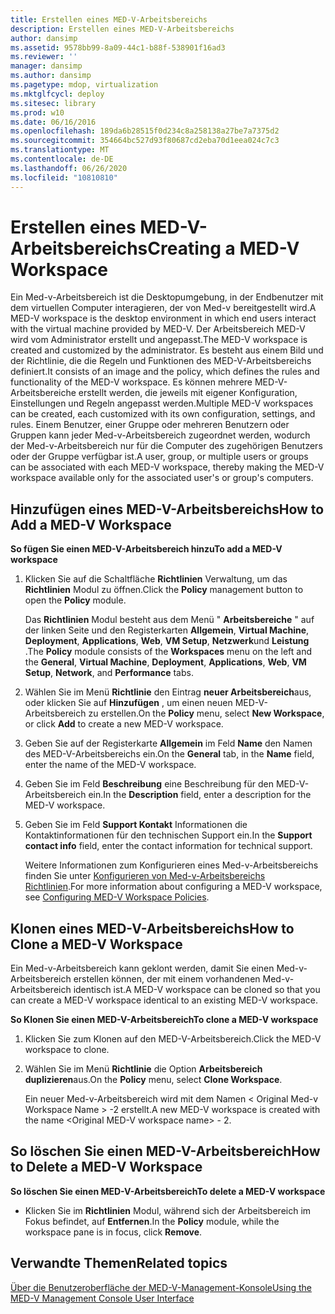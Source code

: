 ```yaml
---
title: Erstellen eines MED-V-Arbeitsbereichs
description: Erstellen eines MED-V-Arbeitsbereichs
author: dansimp
ms.assetid: 9578bb99-8a09-44c1-b88f-538901f16ad3
ms.reviewer: ''
manager: dansimp
ms.author: dansimp
ms.pagetype: mdop, virtualization
ms.mktglfcycl: deploy
ms.sitesec: library
ms.prod: w10
ms.date: 06/16/2016
ms.openlocfilehash: 189da6b28515f0d234c8a258138a27be7a7375d2
ms.sourcegitcommit: 354664bc527d93f80687cd2eba70d1eea024c7c3
ms.translationtype: MT
ms.contentlocale: de-DE
ms.lasthandoff: 06/26/2020
ms.locfileid: "10810810"
---
```

# <span data-ttu-id="204e5-103">Erstellen eines MED-V-Arbeitsbereichs</span><span class="sxs-lookup"><span data-stu-id="204e5-103">Creating a MED-V Workspace</span></span>


<span data-ttu-id="204e5-104">Ein Med-v-Arbeitsbereich ist die Desktopumgebung, in der Endbenutzer mit dem virtuellen Computer interagieren, der von Med-v bereitgestellt wird.</span><span class="sxs-lookup"><span data-stu-id="204e5-104">A MED-V workspace is the desktop environment in which end users interact with the virtual machine provided by MED-V.</span></span> <span data-ttu-id="204e5-105">Der Arbeitsbereich MED-V wird vom Administrator erstellt und angepasst.</span><span class="sxs-lookup"><span data-stu-id="204e5-105">The MED-V workspace is created and customized by the administrator.</span></span> <span data-ttu-id="204e5-106">Es besteht aus einem Bild und der Richtlinie, die die Regeln und Funktionen des MED-V-Arbeitsbereichs definiert.</span><span class="sxs-lookup"><span data-stu-id="204e5-106">It consists of an image and the policy, which defines the rules and functionality of the MED-V workspace.</span></span> <span data-ttu-id="204e5-107">Es können mehrere MED-V-Arbeitsbereiche erstellt werden, die jeweils mit eigener Konfiguration, Einstellungen und Regeln angepasst werden.</span><span class="sxs-lookup"><span data-stu-id="204e5-107">Multiple MED-V workspaces can be created, each customized with its own configuration, settings, and rules.</span></span> <span data-ttu-id="204e5-108">Einem Benutzer, einer Gruppe oder mehreren Benutzern oder Gruppen kann jeder Med-v-Arbeitsbereich zugeordnet werden, wodurch der Med-v-Arbeitsbereich nur für die Computer des zugehörigen Benutzers oder der Gruppe verfügbar ist.</span><span class="sxs-lookup"><span data-stu-id="204e5-108">A user, group, or multiple users or groups can be associated with each MED-V workspace, thereby making the MED-V workspace available only for the associated user's or group's computers.</span></span>

## <span data-ttu-id="204e5-109">Hinzufügen eines MED-V-Arbeitsbereichs</span><span class="sxs-lookup"><span data-stu-id="204e5-109">How to Add a MED-V Workspace</span></span>


**<span data-ttu-id="204e5-110">So fügen Sie einen MED-V-Arbeitsbereich hinzu</span><span class="sxs-lookup"><span data-stu-id="204e5-110">To add a MED-V workspace</span></span>**

1.  <span data-ttu-id="204e5-111">Klicken Sie auf die Schaltfläche **Richtlinien** Verwaltung, um das **Richtlinien** Modul zu öffnen.</span><span class="sxs-lookup"><span data-stu-id="204e5-111">Click the **Policy** management button to open the **Policy** module.</span></span>

    <span data-ttu-id="204e5-112">Das **Richtlinien** Modul besteht aus dem Menü " **Arbeitsbereiche** " auf der linken Seite und den Registerkarten **Allgemein**, **Virtual Machine**, **Deployment**, **Applications**, **Web**, **VM Setup**, **Netzwerk**und **Leistung** .</span><span class="sxs-lookup"><span data-stu-id="204e5-112">The **Policy** module consists of the **Workspaces** menu on the left and the **General**, **Virtual Machine**, **Deployment**, **Applications**, **Web**, **VM Setup**, **Network**, and **Performance** tabs.</span></span>

2.  <span data-ttu-id="204e5-113">Wählen Sie im Menü **Richtlinie** den Eintrag **neuer Arbeitsbereich**aus, oder klicken Sie auf **Hinzufügen** , um einen neuen MED-V-Arbeitsbereich zu erstellen.</span><span class="sxs-lookup"><span data-stu-id="204e5-113">On the **Policy** menu, select **New Workspace**, or click **Add** to create a new MED-V workspace.</span></span>

3.  <span data-ttu-id="204e5-114">Geben Sie auf der Registerkarte **Allgemein** im Feld **Name** den Namen des MED-V-Arbeitsbereichs ein.</span><span class="sxs-lookup"><span data-stu-id="204e5-114">On the **General** tab, in the **Name** field, enter the name of the MED-V workspace.</span></span>

4.  <span data-ttu-id="204e5-115">Geben Sie im Feld **Beschreibung** eine Beschreibung für den MED-V-Arbeitsbereich ein.</span><span class="sxs-lookup"><span data-stu-id="204e5-115">In the **Description** field, enter a description for the MED-V workspace.</span></span>

5.  <span data-ttu-id="204e5-116">Geben Sie im Feld **Support Kontakt** Informationen die Kontaktinformationen für den technischen Support ein.</span><span class="sxs-lookup"><span data-stu-id="204e5-116">In the **Support contact info** field, enter the contact information for technical support.</span></span>

    <span data-ttu-id="204e5-117">Weitere Informationen zum Konfigurieren eines Med-v-Arbeitsbereichs finden Sie unter [Konfigurieren von Med-v-Arbeitsbereichs Richtlinien](configuring-med-v-workspace-policies.md).</span><span class="sxs-lookup"><span data-stu-id="204e5-117">For more information about configuring a MED-V workspace, see [Configuring MED-V Workspace Policies](configuring-med-v-workspace-policies.md).</span></span>

## <span data-ttu-id="204e5-118">Klonen eines MED-V-Arbeitsbereichs</span><span class="sxs-lookup"><span data-stu-id="204e5-118">How to Clone a MED-V Workspace</span></span>


<span data-ttu-id="204e5-119">Ein Med-v-Arbeitsbereich kann geklont werden, damit Sie einen Med-v-Arbeitsbereich erstellen können, der mit einem vorhandenen Med-v-Arbeitsbereich identisch ist.</span><span class="sxs-lookup"><span data-stu-id="204e5-119">A MED-V workspace can be cloned so that you can create a MED-V workspace identical to an existing MED-V workspace.</span></span>

**<span data-ttu-id="204e5-120">So Klonen Sie einen MED-V-Arbeitsbereich</span><span class="sxs-lookup"><span data-stu-id="204e5-120">To clone a MED-V workspace</span></span>**

1.  <span data-ttu-id="204e5-121">Klicken Sie zum Klonen auf den MED-V-Arbeitsbereich.</span><span class="sxs-lookup"><span data-stu-id="204e5-121">Click the MED-V workspace to clone.</span></span>

2.  <span data-ttu-id="204e5-122">Wählen Sie im Menü **Richtlinie** die Option **Arbeitsbereich duplizieren**aus.</span><span class="sxs-lookup"><span data-stu-id="204e5-122">On the **Policy** menu, select **Clone Workspace**.</span></span>

    <span data-ttu-id="204e5-123">Ein neuer Med-v-Arbeitsbereich wird mit dem Namen &lt; Original Med-v Workspace Name &gt; -2 erstellt.</span><span class="sxs-lookup"><span data-stu-id="204e5-123">A new MED-V workspace is created with the name &lt;Original MED-V workspace name&gt; - 2.</span></span>

## <span data-ttu-id="204e5-124">So löschen Sie einen MED-V-Arbeitsbereich</span><span class="sxs-lookup"><span data-stu-id="204e5-124">How to Delete a MED-V Workspace</span></span>


**<span data-ttu-id="204e5-125">So löschen Sie einen MED-V-Arbeitsbereich</span><span class="sxs-lookup"><span data-stu-id="204e5-125">To delete a MED-V workspace</span></span>**

-   <span data-ttu-id="204e5-126">Klicken Sie im **Richtlinien** Modul, während sich der Arbeitsbereich im Fokus befindet, auf **Entfernen**.</span><span class="sxs-lookup"><span data-stu-id="204e5-126">In the **Policy** module, while the workspace pane is in focus, click **Remove**.</span></span>

## <span data-ttu-id="204e5-127">Verwandte Themen</span><span class="sxs-lookup"><span data-stu-id="204e5-127">Related topics</span></span>


[<span data-ttu-id="204e5-128">Über die Benutzeroberfläche der MED-V-Management-Konsole</span><span class="sxs-lookup"><span data-stu-id="204e5-128">Using the MED-V Management Console User Interface</span></span>](using-the-med-v-management-console-user-interface.md)

 

 





